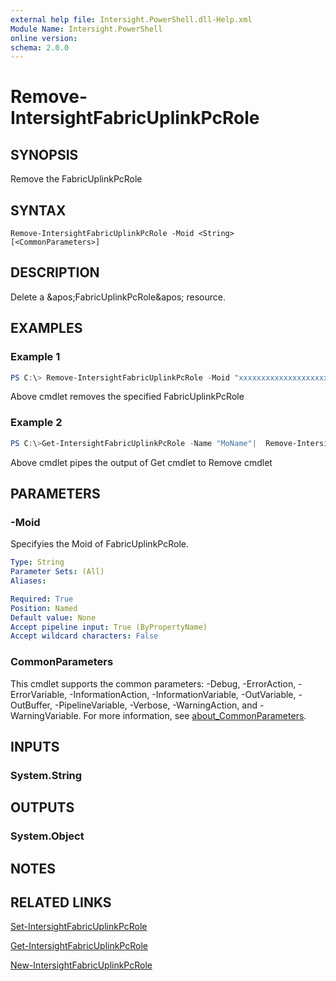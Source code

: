 ```yaml
---
external help file: Intersight.PowerShell.dll-Help.xml
Module Name: Intersight.PowerShell
online version:
schema: 2.0.0
---
```


# Remove-IntersightFabricUplinkPcRole

## SYNOPSIS
Remove the FabricUplinkPcRole

## SYNTAX

```
Remove-IntersightFabricUplinkPcRole -Moid <String> [<CommonParameters>]
```

## DESCRIPTION
Delete a &amp;apos;FabricUplinkPcRole&amp;apos; resource.

## EXAMPLES

### Example 1
```powershell
PS C:\> Remove-IntersightFabricUplinkPcRole -Moid "xxxxxxxxxxxxxxxxxxxxxxxxxxx"
```
Above cmdlet removes the specified FabricUplinkPcRole 

### Example 2
```powershell
PS C:\>Get-IntersightFabricUplinkPcRole -Name "MoName"|  Remove-IntersightFabricUplinkPcRole
```
Above cmdlet pipes the output of Get cmdlet to Remove cmdlet

## PARAMETERS

### -Moid
Specifyies the Moid of FabricUplinkPcRole.

```yaml
Type: String
Parameter Sets: (All)
Aliases:

Required: True
Position: Named
Default value: None
Accept pipeline input: True (ByPropertyName)
Accept wildcard characters: False
```

### CommonParameters
This cmdlet supports the common parameters: -Debug, -ErrorAction, -ErrorVariable, -InformationAction, -InformationVariable, -OutVariable, -OutBuffer, -PipelineVariable, -Verbose, -WarningAction, and -WarningVariable. For more information, see [about_CommonParameters](http://go.microsoft.com/fwlink/?LinkID=113216).

## INPUTS

### System.String

## OUTPUTS

### System.Object
## NOTES

## RELATED LINKS

[Set-IntersightFabricUplinkPcRole](./Set-IntersightFabricUplinkPcRole.md)

[Get-IntersightFabricUplinkPcRole](./Get-IntersightFabricUplinkPcRole.md)

[New-IntersightFabricUplinkPcRole](./New-IntersightFabricUplinkPcRole.md)

